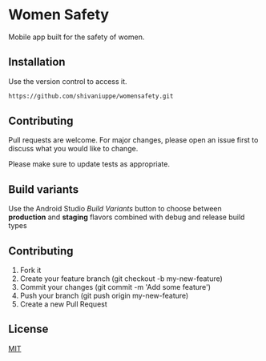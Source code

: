 # Women Safety

Mobile app built for the safety of women.

## Installation

Use the version control to access it.

```bash
https://github.com/shivaniuppe/womensafety.git
```

## Contributing

Pull requests are welcome. For major changes, please open an issue first to discuss what you would like to change.

Please make sure to update tests as appropriate.

## Build variants

Use the Android Studio _Build Variants_ button to choose between **production** and **staging** flavors combined with debug and release build types


## Contributing

1. Fork it
2. Create your feature branch (git checkout -b my-new-feature)
3. Commit your changes (git commit -m 'Add some feature')
4. Push your branch (git push origin my-new-feature)
5. Create a new Pull Request

## License

[MIT](https://choosealicense.com/licenses/mit/)
